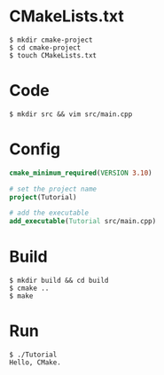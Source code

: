 # CMakeLists.txt

```shell
$ mkdir cmake-project
$ cd cmake-project
$ touch CMakeLists.txt
```

# Code

```shell
$ mkdir src && vim src/main.cpp
```

# Config

```cmake
cmake_minimum_required(VERSION 3.10)

# set the project name
project(Tutorial)

# add the executable
add_executable(Tutorial src/main.cpp)
```

# Build

```shell
$ mkdir build && cd build
$ cmake ..
$ make
```

# Run

```shell
$ ./Tutorial
Hello, CMake.
```

